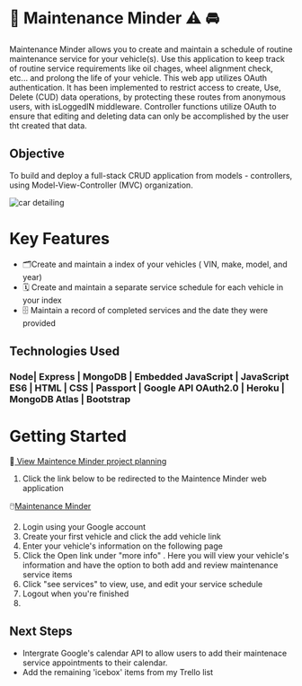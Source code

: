 # 🔧 Maintenance Minder ⚠️ 🚘
Maintenance Minder allows you to create and maintain a schedule of routine maintenance service for your vehicle(s).
Use this application to keep track of routine  service requirements like  oil chages, wheel alignment check, etc... and prolong the life of your vehicle.
This web app utilizes OAuth authentication. It has been implemented to restrict access to create, Use, Delete (CUD) data operations, by protecting these routes from anonymous users, with isLoggedIN middleware. Controller functions utilize OAuth to ensure that editing and deleting data can only be accomplished by the user tht created that data. 

## Objective 
To build and deploy a full-stack CRUD application from models - controllers, using Model-View-Controller (MVC) organization.

![car detailing](https://i.imgur.com/Y1TEByX.png)
# Key Features
* 🗂️Create and maintain a index of your vehicles ( VIN, make, model, and year)
* 🗓️ Create and maintain a separate service schedule for each vehicle in your index
* 🗄️ Maintain a record of completed services and the date they were provided

## Technologies Used
### Node|  Express  |  MongoDB  |  Embedded JavaScript  |   JavaScript ES6  |   HTML  |   CSS  |   Passport  |   Google API OAuth2.0  |   Heroku  |     MongoDB Atlas  |  Bootstrap


# Getting  Started

 👀[ View Maintence Minder project planning](https://trello.com/b/7PL5xh5Y/car-maintenace)

1. Click the link below to be redirected to the Maintence Minder web application

🖱️[Maintenance Minder](https://maintenance-minder.herokuapp.com/)

2. Login using your Google account
3. Create your first vehicle and click the add vehicle link
4. Enter your vehicle's information on the following page
5. Click the Open link under "more info" . Here you will  view your vehicle's information and have the option to both add and review maintenance service items
6. Click "see services" to view, use, and edit your service schedule
7. Logout when you're finished
8. 
## Next Steps
* Intergrate Google's calendar API  to allow users to add their maintenace service appointments to their calendar.
* Add the remaining 'icebox' items from my Trello list

 



